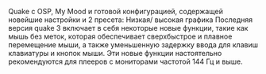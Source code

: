Quake с OSP, My Mood и готовой конфигурацией, содержащей новейшие настройки и 2 пресета:
Низкая/ высокая графика
Последняя версия quake 3 включает в себя некоторые новые функции, такие как мышь без меток, которая обеспечивает сверхбыстрое и плавное перемещение мыши, а также уменьшенную задержку ввода для клавиш клавиатуры и кнопок мыши. Эти новые функции настоятельно рекомендуются для плееров с мониторами частотой 144 Гц и выше.